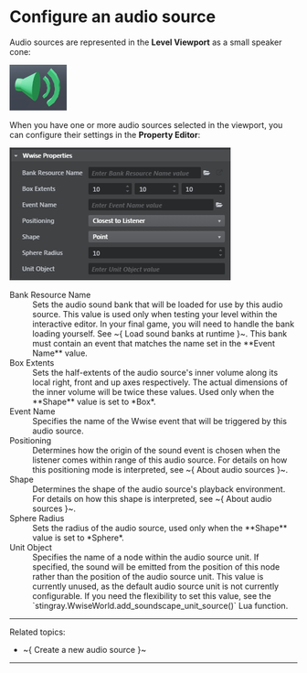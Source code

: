 # Configure an audio source

Audio sources are represented in the **Level Viewport** as a small speaker cone:

![](../../../images/marker_audio_source_3d.png)

When you have one or more audio sources selected in the viewport, you can configure their settings in the **Property Editor**:

![](../../../images/properties_audio_source.png)

<dl>
<dt>Bank Resource Name</dt>
<dd>Sets the audio sound bank that will be loaded for use by this audio source. This value is used only when testing your level within the interactive editor. In your final game, you will need to handle the bank loading yourself. See ~{ Load sound banks at runtime }~. This bank must contain an event that matches the name set in the **Event Name** value.</dd>
<dt>Box Extents</dt>
<dd>Sets the half-extents of the audio source's inner volume along its local right, front and up axes respectively. The actual dimensions of the inner volume will be twice these values. Used only when the **Shape** value is set to *Box*.</dd>
<dt>Event Name</dt>
<dd>Specifies the name of the Wwise event that will be triggered by this audio source.</dd>
<dt>Positioning</dt>
<dd>Determines how the origin of the sound event is chosen when the listener comes within range of this audio source. For details on how this positioning mode is interpreted, see ~{ About audio sources }~.</dd>
<dt>Shape</dt>
<dd>Determines the shape of the audio source's playback environment.  For details on how this shape is interpreted, see ~{ About audio sources }~.</dd>
<dt>Sphere Radius</dt>
<dd>Sets the radius of the audio source, used only when the **Shape** value is set to *Sphere*.</dd>
<dt>Unit Object</dt>
<dd>Specifies the name of a node within the audio source unit. If specified, the sound will be emitted from the position of this node rather than the position of the audio source unit. This value is currently unused, as the default audio source unit is not currently configurable. If you need the flexibility to set this value, see the `stingray.WwiseWorld.add_soundscape_unit_source()` Lua function.</dd>
</dl>

---
Related topics:
-	~{ Create a new audio source }~

---

